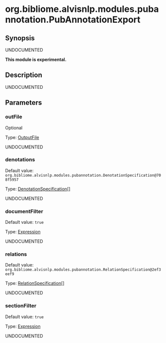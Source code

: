 # org.bibliome.alvisnlp.modules.pubannotation.PubAnnotationExport

## Synopsis

UNDOCUMENTED

**This module is experimental.**

## Description

UNDOCUMENTED

## Parameters

<a name="outFile">

### outFile

Optional

Type: [OutputFile](../converter/org.bibliome.util.files.OutputFile)

UNDOCUMENTED

<a name="denotations">

### denotations

Default value: `org.bibliome.alvisnlp.modules.pubannotation.DenotationSpecification@708f5957`

Type: [DenotationSpecification[]](../converter/org.bibliome.alvisnlp.modules.pubannotation.DenotationSpecification[])

UNDOCUMENTED

<a name="documentFilter">

### documentFilter

Default value: `true`

Type: [Expression](../converter/alvisnlp.corpus.expressions.Expression)

UNDOCUMENTED

<a name="relations">

### relations

Default value: `org.bibliome.alvisnlp.modules.pubannotation.RelationSpecification@2ef3eef9`

Type: [RelationSpecification[]](../converter/org.bibliome.alvisnlp.modules.pubannotation.RelationSpecification[])

UNDOCUMENTED

<a name="sectionFilter">

### sectionFilter

Default value: `true`

Type: [Expression](../converter/alvisnlp.corpus.expressions.Expression)

UNDOCUMENTED

